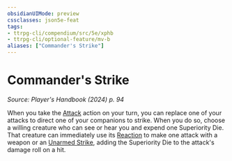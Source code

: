 ```yaml
---
obsidianUIMode: preview
cssclasses: json5e-feat
tags:
- ttrpg-cli/compendium/src/5e/xphb
- ttrpg-cli/optional-feature/mv-b
aliases: ["Commander's Strike"]
---
```

# Commander's Strike
*Source: Player's Handbook (2024) p. 94*  

When you take the [Attack](3-Compendium/rules/actions.md#Attack) action on your turn, you can replace one of your attacks to direct one of your companions to strike. When you do so, choose a willing creature who can see or hear you and expend one Superiority Die. That creature can immediately use its [Reaction](3-Compendium/rules/variant-rules/reaction-xphb.md) to make one attack with a weapon or an [Unarmed Strike](3-Compendium/rules/variant-rules/unarmed-strike-xphb.md), adding the Superiority Die to the attack's damage roll on a hit.